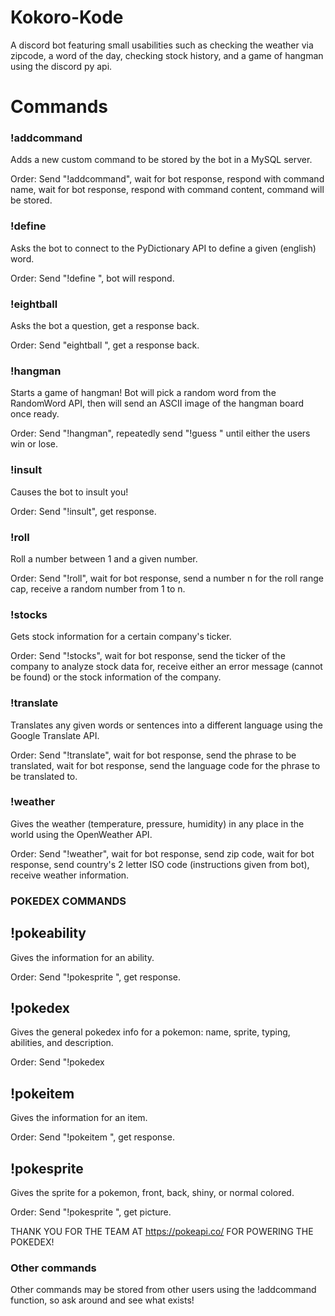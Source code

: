 # Kokoro-Kode
A discord bot featuring small usabilities such as checking the weather via zipcode, a word of the day, checking stock history, and a game of hangman using the discord py api.

# Commands

### !addcommand

Adds a new custom command to be stored by the bot in a MySQL server.

Order: Send "!addcommand", wait for bot response, respond with command name, wait for bot response, respond with command content, command will be stored.

### !define

Asks the bot to connect to the PyDictionary API to define a given (english) word.

Order: Send "!define <word>", bot will respond.

### !eightball

Asks the bot a question, get a response back.

Order: Send "eightball <question>", get a response back.
  
### !hangman

Starts a game of hangman!  Bot will pick a random word from the RandomWord API, then will send an ASCII image of the hangman board once ready.

Order: Send "!hangman", repeatedly send "!guess <word>" until either the users win or lose.

### !insult

Causes the bot to insult you!

Order: Send "!insult", get response.

### !roll

Roll a number between 1 and a given number.

Order: Send "!roll", wait for bot response, send a number n for the roll range cap, receive a random number from 1 to n.

### !stocks

Gets stock information for a certain company's ticker.

Order: Send "!stocks", wait for bot response, send the ticker of the company to analyze stock data for, receive either an error message (cannot be found) or the stock information of the company.

### !translate

Translates any given words or sentences into a different language using the Google Translate API.

Order: Send "!translate", wait for bot response, send the phrase to be translated, wait for bot response, send the language code for the phrase to be translated to.

### !weather

Gives the weather (temperature, pressure, humidity) in any place in the world using the OpenWeather API.

Order: Send "!weather", wait for bot response, send zip code, wait for bot response, send country's 2 letter ISO code (instructions given from bot), receive weather information.

### POKEDEX COMMANDS

## !pokeability

Gives the information for an ability.

Order: Send "!pokesprite <ability name>", get response.

## !pokedex

Gives the general pokedex info for a pokemon: name, sprite, typing, abilities, and description.

Order:  Send "!pokedex <pokemon name>

## !pokeitem

Gives the information for an item.

Order:  Send "!pokeitem <item name>", get response.

## !pokesprite

Gives the sprite for a pokemon, front, back, shiny, or normal colored.

Order: Send "!pokesprite <pokemon name> <front or back> <shiny or default>", get picture.

THANK YOU FOR THE TEAM AT https://pokeapi.co/ FOR POWERING THE POKEDEX!

### Other commands

Other commands may be stored from other users using the !addcommand function, so ask around and see what exists!

